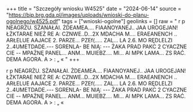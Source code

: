 +++
title = "Szczegóły wniosku W4525"
date = "2024-06-14"
source = "https://bip.brg.gda.pl/images/uploads/wnioski-do-planu-ogolnego/w4525.pdf"
tags = ["wnioski-ogolne"]
geolinks = []
raw = " r p  NEAGRŻU. SŻANAŁAI. ŻDEAMEA.... FIAANOYANEJ.. JAA UROGEJAN! ŁŻKTARAE NIEŻ RE A: CZNWE..D...2X MDACHA M.... ERAEANENCH .. ARŁELUE AAJACE 2. PARZE... PZEf(..... ZAL... LA 2.6. MO RĘDLELZI 2..4UMETDADE.--- SGRENLA- BE NIĄ: --- ŻAKA PRAD PAKC 2 CYACZNE CIE -- MPAŻNĘ PANEL... ANM... MUIEBZ.... Ml... Al MPK LAMA... ZS RAĆ. DEMA AGORA. A > : „ « "
+++


r p 
NEAGRŻU. SŻANAŁAI. ŻDEAMEA.... FIAANOYANEJ.. JAA UROGEJAN!
ŁŻKTARAE NIEŻ RE A: CZNWE..D...2X MDACHA M.... ERAEANENCH .. ARŁELUE
AAJACE 2. PARZE... PZEf(..... ZAL... LA 2.6. MO RĘDLELZI
2..4UMETDADE.--- SGRENLA- BE NIĄ: --- ŻAKA PRAD PAKC 2 CYACZNE CIE -- MPAŻNĘ
PANEL... ANM... MUIEBZ.... Ml... Al MPK LAMA... ZS RAĆ. DEMA AGORA.
A > : „ «



